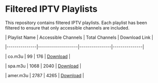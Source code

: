 # Filtered IPTV Playlists

This repository contains filtered IPTV playlists. Each playlist has been filtered to ensure that only accessible channels are included.

| Playlist Name | Accessible Channels | Total Channels | Download Link |

|---------------|--------------------|----------------|---------------|

| co.m3u | 99 | 176 | [Download](https://raw.githubusercontent.com/cerels/cerels/filteredIptv/refs/heads/main/co.m3u) |

| spa.m3u | 1068 | 2040 | [Download](https://raw.githubusercontent.com/cerels/cerels/filteredIptv/refs/heads/main/spa.m3u) |

| amer.m3u | 2787 | 4265 | [Download](https://raw.githubusercontent.com/cerels/cerels/filteredIptv/refs/heads/main/amer.m3u) |
